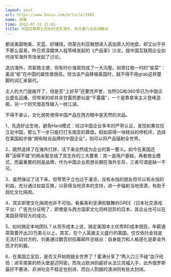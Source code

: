 ```yaml
---
layout: post
url: https://www.huxiu.com/article/1983
name: 虎嗅
time: 2012-07-22 11:01
title: 中国互联网公司如何进军海外，先行者六点血泪教训
---
```

都说美国物美、天蓝、好赚钱，但蒙古利亚裔想进入高加索人的地盘，却又似乎并不那么容易，昨日资深媒体人程苓峰发起的《产品家》沙龙，就中国互联网企业如何进军海外市场发起了讨论。

造访海外，须客随主便，但有时价值观则成了一大沟壑。如曾红极一时的"偷菜"：虽说“偷”在中国的属性值很高，但当该产品移植美国时，就不得不用grab这样蹩脚的词汇来替代。

主人的大门是敞开了，但是否“上好茶”还要凭声誉，当然QQ和360早已为中国企业盛名远播，但带来的却并非甘露而更似是“干露露”，一个是靠拿来主义登峰造极，另一个则凭借恶性植入一统江湖。

不得不承认，文化弱势使得中国产品在西方眼中是天然的次品。

1、先选好出生地，避免Hard模式：经过中国企业多年的严苛认证，发现如果仅仅立足中国，那么下一步只能打打东南亚的算盘。假如获得一块硅谷的停机坪，选择在美国起步做“拥有硅谷品牌的中国企业”，则可以将产品辐射全世界。

2、既然选择了在海外打拼，活下来全然成为企业的第一要义。如今在美国还算“活得不错”的杨永智总结了其生存的三大要素：其一是用户基础，再者商业模式，而最重要的则是品牌，作为中国企业若想长期在海外生存，三者可谓是缺一不可。

3、虽然保证了活下来，但茕茕孑立也过于凄凉，没有永恒的朋友但可以有永恒的利益，充分通过权益互换，以获得当地资本的支持，进一步辐射当地资源，有助于弱化文化隔阂。

4、其实即使文化隔阂也并不可怕，看看美利坚满街飘舞的GREE（日本社交游戏平台）广告充分证明了，即使是与西方国家文化同样迥异的日本，其企业也可以在美国获得较大的成功。

5、如何搞定本地团队？从货币成本上说，搞定美国本土优秀BD成本很高，年薪通常需要开出20万美元以上。其实，在个人英雄主义盛行的美国，仅仅依托金钱是无法打动对方的，刘勇通过数百封招募邮件总结出：自身能力和人格感化是薪金外揽才的利器。

6、在美国立足后，是否又开始觊觎全世界了？霍涛分享了“两入口三不碰”血汗经验：进军南美的桥头堡是迈阿密，而攻占欧洲则最好从法兰克福入手，此外俄罗斯最好不要进、非洲社会不稳定也别进、而白人割据的澳洲则有些太封闭。

